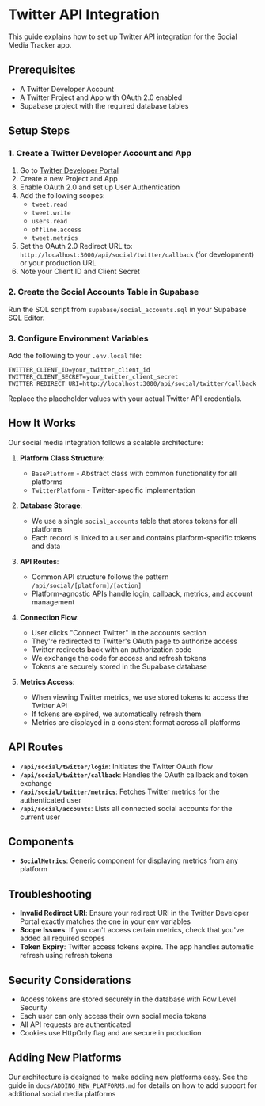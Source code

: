 # Twitter API Integration

This guide explains how to set up Twitter API integration for the Social Media Tracker app.

## Prerequisites

- A Twitter Developer Account
- A Twitter Project and App with OAuth 2.0 enabled
- Supabase project with the required database tables

## Setup Steps

### 1. Create a Twitter Developer Account and App

1. Go to [Twitter Developer Portal](https://developer.twitter.com/en/portal/dashboard)
2. Create a new Project and App
3. Enable OAuth 2.0 and set up User Authentication
4. Add the following scopes:
   - `tweet.read`
   - `tweet.write`
   - `users.read`
   - `offline.access`
   - `tweet.metrics`
5. Set the OAuth 2.0 Redirect URL to: `http://localhost:3000/api/social/twitter/callback` (for development) or your production URL
6. Note your Client ID and Client Secret

### 2. Create the Social Accounts Table in Supabase

Run the SQL script from `supabase/social_accounts.sql` in your Supabase SQL Editor.

### 3. Configure Environment Variables

Add the following to your `.env.local` file:

```
TWITTER_CLIENT_ID=your_twitter_client_id
TWITTER_CLIENT_SECRET=your_twitter_client_secret
TWITTER_REDIRECT_URI=http://localhost:3000/api/social/twitter/callback
```

Replace the placeholder values with your actual Twitter API credentials.

## How It Works

Our social media integration follows a scalable architecture:

1. **Platform Class Structure**:
   - `BasePlatform` - Abstract class with common functionality for all platforms
   - `TwitterPlatform` - Twitter-specific implementation

2. **Database Storage**:
   - We use a single `social_accounts` table that stores tokens for all platforms
   - Each record is linked to a user and contains platform-specific tokens and data

3. **API Routes**:
   - Common API structure follows the pattern `/api/social/[platform]/[action]`
   - Platform-agnostic APIs handle login, callback, metrics, and account management

4. **Connection Flow**:
   - User clicks "Connect Twitter" in the accounts section
   - They're redirected to Twitter's OAuth page to authorize access
   - Twitter redirects back with an authorization code
   - We exchange the code for access and refresh tokens
   - Tokens are securely stored in the Supabase database

5. **Metrics Access**:
   - When viewing Twitter metrics, we use stored tokens to access the Twitter API
   - If tokens are expired, we automatically refresh them
   - Metrics are displayed in a consistent format across all platforms

## API Routes

- **`/api/social/twitter/login`**: Initiates the Twitter OAuth flow
- **`/api/social/twitter/callback`**: Handles the OAuth callback and token exchange
- **`/api/social/twitter/metrics`**: Fetches Twitter metrics for the authenticated user
- **`/api/social/accounts`**: Lists all connected social accounts for the current user

## Components

- **`SocialMetrics`**: Generic component for displaying metrics from any platform

## Troubleshooting

- **Invalid Redirect URI**: Ensure your redirect URI in the Twitter Developer Portal exactly matches the one in your env variables
- **Scope Issues**: If you can't access certain metrics, check that you've added all required scopes
- **Token Expiry**: Twitter access tokens expire. The app handles automatic refresh using refresh tokens

## Security Considerations

- Access tokens are stored securely in the database with Row Level Security
- Each user can only access their own social media tokens
- All API requests are authenticated
- Cookies use HttpOnly flag and are secure in production

## Adding New Platforms

Our architecture is designed to make adding new platforms easy. See the guide in `docs/ADDING_NEW_PLATFORMS.md` for details on how to add support for additional social media platforms 